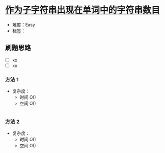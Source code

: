 # [作为子字符串出现在单词中的字符串数目](https://leetcode-cn.com/problems/number-of-strings-that-appear-as-substrings-in-word/)

- 难度：Easy
- 标签：

## 刷题思路

- [ ] xx
- [ ] xx

### 方法 1

- 复杂度：
    - 时间 O()
    - 空间 O()

``` js

```

### 方法 2

- 复杂度：
    - 时间 O()
    - 空间 O()

``` js

```
